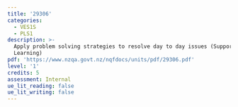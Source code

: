 ```yaml
---
title: '29306'
categories:
  - VES1S
  - PLS1
description: >-
  Apply problem solving strategies to resolve day to day issues (Supported
  Learning) 
pdf: 'https://www.nzqa.govt.nz/nqfdocs/units/pdf/29306.pdf'
level: '1'
credits: 5
assessment: Internal
ue_lit_reading: false
ue_lit_writing: false
---
```


